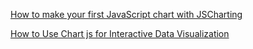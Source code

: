 
[How to make your first JavaScript chart with JSCharting](https://www.freecodecamp.org/news/how-to-make-your-first-javascript-chart)

[How to Use Chart js for Interactive Data Visualization](https://www.freecodecamp.org/news/how-to-use-chart-js-for-interactive-data-visualization/)
